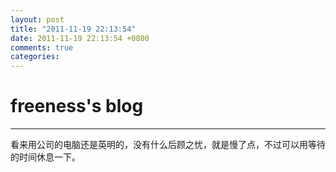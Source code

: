 ```yaml
---
layout: post
title: "2011-11-19 22:13:54"
date: 2011-11-19 22:13:54 +0800
comments: true
categories: 
---
```


# freeness's blog

----------

>
看来用公司的电脑还是英明的，没有什么后顾之忧，就是慢了点，不过可以用等待的时间休息一下。